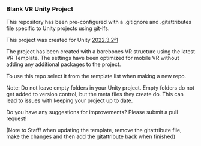 ### Blank VR Unity Project ### 

This repository has been pre-configured with a .gitignore and .gitattributes file specific to Unity projects using git-lfs.

This project was created for Unity [2022.3.2f1](https://download.unity3d.com/download_unity/d74737c6db50/Windows64EditorInstaller/UnitySetup64-2022.3.2f1.exe)

The project has been created with a barebones VR structure using the latest VR Template.  The settings have been optimized for mobile VR without adding any additional packages to the project.

To use this repo select it from the remplate list when making a new repo.

Note:  Do not leave empty folders in your Unity project.  Empty folders do not get added to version control, but the meta files they create do.  This can lead to issues with keeping your project up to date.

 
Do you have any suggestions for improvements? Please submit a pull request!

(Note to Staff! when updating the template, remove the gitattribute file, make the changes and then add the gitattribute back when finished)
